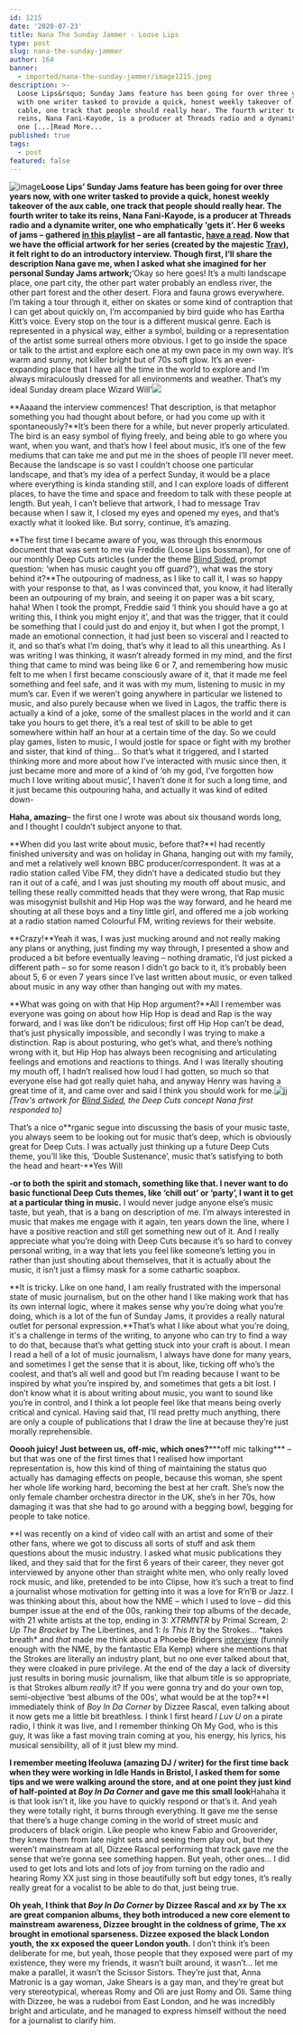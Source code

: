 ```yaml
---
id: 1215
date: '2020-07-23'
title: Nana The Sunday Jammer - Loose Lips
type: post
slug: nana-the-sunday-jammer
author: 164
banner:
  - imported/nana-the-sunday-jammer/image1215.jpeg
description: >-
  Loose Lips&rsquo; Sunday Jams feature has been going for over three years now,
  with one writer tasked to provide a quick, honest weekly takeover of the aux
  cable, one track that people should really hear. The fourth writer to take its
  reins, Nana Fani-Kayode, is a producer at Threads radio and a dynamite writer,
  one [...]Read More...
published: true
tags:
  - post
featured: false
---
```

![image](../imported/nana-the-sunday-jammer/image1215.jpeg)**Loose Lips’ Sunday Jams feature has been going for over three years now, with one writer tasked to provide a quick, honest weekly takeover of the aux cable, one track that people should really hear. The fourth writer to take its reins, Nana Fani-Kayode, is a producer at Threads radio and a dynamite writer, one who emphatically 'gets it'. Her 6 weeks of jams – gathered [in this playlist](https://open.spotify.com/playlist/12UoQ8ov5i6P8BIfm2lOjS?si=jarAn1CXSEuYB9vAxJidOg) – are all fantastic, [have a read](loose-lips.co.uk/blog). Now that we have the official artwork for her series (created by the majestic [Trav](https://www.backdownwarchild.co.uk/)), it felt right to do an introductory interview. Though first, I’ll share the description Nana gave me, when I asked what she imagined for her personal Sunday Jams artwork;**‘Okay so here goes! It’s a multi landscape place, one part city, the other part water probably an endless river, the other part forest and the other desert. Flora and fauna grows everywhere. I’m taking a tour through it, either on skates or some kind of contraption that I can get about quickly on, I’m accompanied by bird guide who has Eartha Kitt’s voice. Every stop on the tour is a different musical genre. Each is represented in a physical way, either a symbol, building or a representation of the artist some surreal others more obvious. I get to go inside the space or talk to the artist and explore each one at my own pace in my own way. It’s warm and sunny, not killer bright but of 70s soft glow. It’s an ever-expanding place that I have all the time in the world to explore and I’m always miraculously dressed for all environments and weather. That’s my ideal Sunday dream place Wizard Will’![](/wp-content/uploads/live/img/wysiwyg/5f19d2ab7d80c.jpg)

**Aaaand the interview commences! That description, is that metaphor something you had thought about before, or had you come up with it spontaneously?**It’s been there for a while, but never properly articulated. The bird is an easy symbol of flying freely, and being able to go where you want, when you want, and that’s how I feel about music, it’s one of the few mediums that can take me and put me in the shoes of people I’ll never meet. Because the landscape is so vast I couldn’t choose one particular landscape, and that’s my idea of a perfect Sunday, it would be a place where everything is kinda standing still, and I can explore loads of different places, to have the time and space and freedom to talk with these people at length. But yeah, I can’t believe that artwork, I had to message Trav because when I saw it, I closed my eyes and opened my eyes, and that’s exactly what it looked like. But sorry, continue, it’s amazing.

**The first time I became aware of you, was through this enormous document that was sent to me via Freddie (Loose Lips bossman), for one of our monthly Deep Cuts articles (under the theme [Blind Sided](http://loose-lips.co.uk/blog/blind-sided), prompt question: ‘when has music caught you off guard?’), what was the story behind it?**The outpouring of madness, as I like to call it, I was so happy with your response to that, as I was convinced that, you know, it had literally been an outpouring of my brain, and seeing it on paper was a bit scary, haha! When I took the prompt, Freddie said ‘I think you should have a go at writing this, I think you might enjoy it’, and that was the trigger, that it could be something that I could just do and enjoy it, but when I got the prompt, I made an emotional connection, it had just been so visceral and I reacted to it, and so that’s what I’m doing, that’s why it lead to all this unearthing. As I was writing I was thinking, it wasn’t already formed in my mind, and the first thing that came to mind was being like 6 or 7, and remembering how music felt to me when I first became consciously aware of it, that it made me feel something and feel safe, and it was with my mum, listening to music in my mum’s car. Even if we weren’t going anywhere in particular we listened to music, and also purely because when we lived in Lagos, the traffic there is actually a kind of a joke, some of the smallest places in the world and it can take you hours to get there, it’s a real test of skill to be able to get somewhere within half an hour at a certain time of the day. So we could play games, listen to music, I would jostle for space or fight with my brother and sister, that kind of thing… So that’s what it triggered, and I started thinking more and more about how I’ve interacted with music since then, it just became more and more of a kind of ‘oh my god, I’ve forgotten how much I love writing about music’, I haven’t done it for such a long time, and it just became this outpouring haha, and actually it was kind of edited down-

**Haha, amazing**– the first one I wrote was about six thousand words long, and I thought I couldn’t subject anyone to that.

**When did you last write about music, before that?**I had recently finished university and was on holiday in Ghana, hanging out with my family, and met a relatively well known BBC producer/correspondent. It was at a radio station called Vibe FM, they didn’t have a dedicated studio but they ran it out of a café, and I was just shouting my mouth off about music, and telling these really committed heads that they were wrong, that Rap music was misogynist bullshit and Hip Hop was the way forward, and he heard me shouting at all these boys and a tiny little girl, and offered me a job working at a radio station named Colourful FM, writing reviews for their website.

**Crazy!**Yeah it was, I was just mucking around and not really making any plans or anything, just finding my way through, I presented a show and produced a bit before eventually leaving – nothing dramatic, I’d just picked a different path – so for some reason I didn’t go back to it, it’s probably been about 5, 6 or even 7 years since I’ve last written about music, or even talked about music in any way other than hanging out with my mates.

**What was going on with that Hip Hop argument?**All I remember was everyone was going on about how Hip Hop is dead and Rap is the way forward, and I was like don’t be ridiculous; first off Hip Hop can’t be dead, that’s just physically impossible, and secondly I was trying to make a distinction. Rap is about posturing, who get’s what, and there’s nothing wrong with it, but Hip Hop has always been recognising and articulating feelings and emotions and reactions to things. And I was literally shouting my mouth off, I hadn’t realised how loud I had gotten, so much so that everyone else had got really quiet haha, and anyway Henry was having a great time of it, and came over and said I think you should work for me.![jj](/wp-content/uploads/live/img/wysiwyg/5f19d6b63ca1c.jpg)_\[Trav's artwork for_ [_Blind Sided_](http://loose-lips.co.uk/blog/blind-sided)_, the Deep Cuts concept Nana first responded to\]_ 

That’s a nice o**rganic segue into discussing the basis of your music taste, you always seem to be looking out for music that’s deep, which is obviously great for Deep Cuts. I was actually just thinking up a future Deep Cuts theme, you’ll like this, ‘Double Sustenance’, music that’s satisfying to both the head and heart-**Yes Will  

**\-or to both the spirit and stomach, something like that. I never want to do basic functional Deep Cuts themes, like ‘chill out’ or ‘party’, I want it to get at a particular thing in music.** I would never judge anyone else’s music taste, but yeah, that is a bang on description of me. I’m always interested in music that makes me engage with it again, ten years down the line, where I have a positive reaction and still get something new out of it. And I really appreciate what you’re doing with Deep Cuts because it’s so hard to convey personal writing, in a way that lets you feel like someone’s letting you in rather than just shouting about themselves, that it is actually about the music, it isn’t just a flimsy mask for a some cathartic soapbox.

**It is tricky. Like on one hand, I am really frustrated with the impersonal state of music journalism, but on the other hand I like making work that has its own internal logic, where it makes sense why you’re doing what you’re doing, which is a lot of the fun of Sunday Jams, it provides a really natural outlet for personal expression.**That’s what I like about what you’re doing, it's a challenge in terms of the writing, to anyone who can try to find a way to do that, because that’s what getting stuck into your craft is about. I mean I read a hell of a lot of music journalism, I always have done for many years, and sometimes I get the sense that it is about, like, ticking off who’s the coolest, and that’s all well and good but I’m reading because I want to be inspired by what you’re inspired by, and sometimes that gets a bit lost. I don’t know what it is about writing about music, you want to sound like you’re in control, and I think a lot people feel like that means being overly critical and cynical. Having said that, I’ll read pretty much anything, there are only a couple of publications that I draw the line at because they’re just morally reprehensible.

**Ooooh juicy! Just between us, off-mic, which ones?**\*\*\*off mic talking\*\*\* – but that was one of the first times that I realised how important representation is, how this kind of thing of maintaining the status quo actually has damaging effects on people, because this woman, she spent her whole life working hard, becoming the best at her craft. She’s now the only female chamber orchestra director in the UK, she’s in her 70s, how damaging it was that she had to go around with a begging bowl, begging for people to take notice.

**I was recently on a kind of video call with an artist and some of their other fans, where we got to discuss all sorts of stuff and ask them questions about the music industry. I asked what music publications they liked, and they said that for the first 6 years of their career, they never got interviewed by anyone other than straight white men, who only really loved rock music, and like, pretended to be into Clipse, how it’s such a treat to find a journalist whose motivation for getting into it was a love for R’n’B or Jazz. I was thinking about this, about how the NME – which I used to love – did this bumper issue at the end of the 00s, ranking their top albums of the decade, with 21 white artists at the top, ending in 3: _XTRMNTR_ by Primal Scream, 2: _Up The Bracket_ by The Libertines, and 1: _Is This It_ by the Strokes… \*takes breath\* and _that_ made me think about a Phoebe Bridgers [interview](https://www.nme.com/big-reads/phoebe-bridgers-cover-interview-2020-punisher-2685827) (funnily enough with the NME, by the fantastic Ella Kemp) where she mentions that the Strokes are literally an industry plant, but no one ever talked about that, they were cloaked in pure privilege. At the end of the day a lack of diversity just results in boring music journalism, like that album title is so appropriate, is that Strokes album _really_ it? If you were gonna try and do your own top, semi-objective ‘best albums of the 00s’, what would be at the top?**I immediately think of _Boy In Da Corner_ by Dizzee Rascal, even talking about it now gets me a little bit breathless. I think I first heard _I Luv U_ on a pirate radio, I think it was live, and I remember thinking Oh My God, who is this guy, it was like a fast moving train coming at you, his energy, his lyrics, his musical sensibility, all of it just blew my mind. 

**I remember meeting Ifeoluwa (amazing DJ / writer) for the first time back when they were working in Idle Hands in Bristol, I asked them for some tips and we were walking around the store, and at one point they just kind of half-pointed at _Boy In Da Corner_ and gave me this small look**Hahaha it is that look isn’t it, like you have to quickly respond or that’s it. And yeah they were totally right, it burns through everything. It gave me the sense that there’s a huge change coming in the world of street music and producers of black origin. Like people who knew Fabio and Grooverider, they knew them from late night sets and seeing them play out, but they weren’t mainstream at all, Dizzee Rascal performing that track gave me the sense that we’re gonna see something happen. But yeah, other ones… I did used to get lots and lots and lots of joy from turning on the radio and hearing Romy XX just sing in those beautifully soft but edgy tones, it’s really really great for a vocalist to be able to do that, just being true.

**Oh yeah, I think that _Boy In Da Corner_ by Dizzee Rascal and _xx_ by The xx are great companion albums, they both introduced a new core element to mainstream awareness, Dizzee brought in the coldness of grime, The xx brought in emotional sparseness. Dizzee exposed the black London youth, the xx exposed the queer London youth.** I don’t think it’s been deliberate for me, but yeah, those people that they exposed were part of my existence, they were my friends, it wasn’t built around, it wasn’t… let me make a parallel, it wasn’t the Scissor Sistors. They’re just that, Anna Matronic is a gay woman, Jake Shears is a gay man, and they’re great but very stereotypical, whereas Romy and Oli are just Romy and Oli. Same thing with Dizzee, he was a rudeboi from East London, and he was incredibly bright and articulate, and he managed to express himself without the need for a journalist to clarify him.